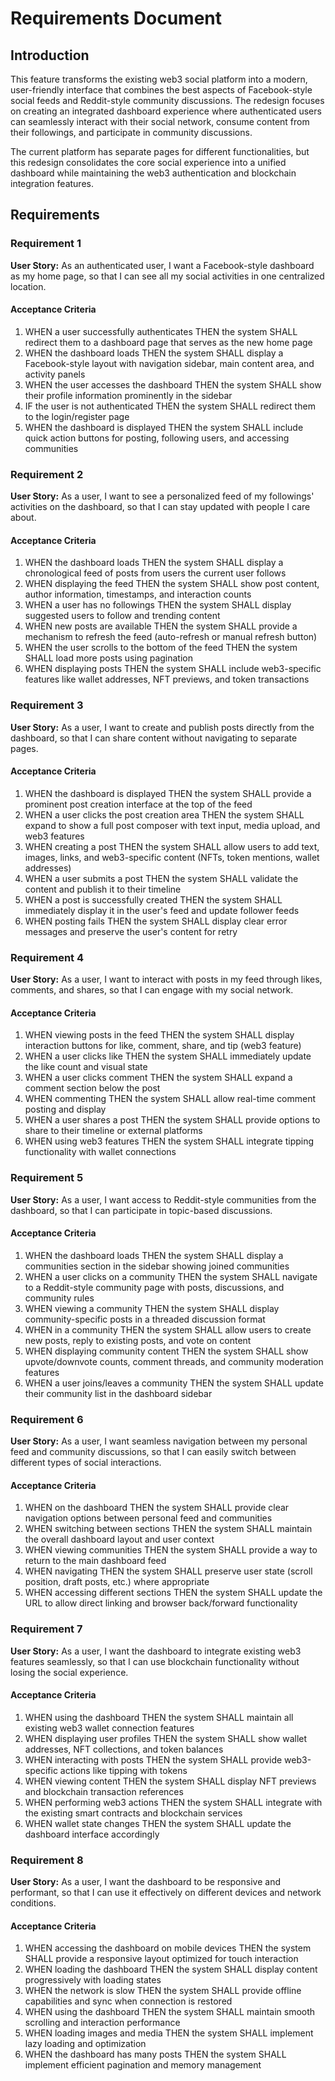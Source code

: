 # Requirements Document

## Introduction

This feature transforms the existing web3 social platform into a modern, user-friendly interface that combines the best aspects of Facebook-style social feeds and Reddit-style community discussions. The redesign focuses on creating an integrated dashboard experience where authenticated users can seamlessly interact with their social network, consume content from their followings, and participate in community discussions.

The current platform has separate pages for different functionalities, but this redesign consolidates the core social experience into a unified dashboard while maintaining the web3 authentication and blockchain integration features.

## Requirements

### Requirement 1

**User Story:** As an authenticated user, I want a Facebook-style dashboard as my home page, so that I can see all my social activities in one centralized location.

#### Acceptance Criteria

1. WHEN a user successfully authenticates THEN the system SHALL redirect them to a dashboard page that serves as the new home page
2. WHEN the dashboard loads THEN the system SHALL display a Facebook-style layout with navigation sidebar, main content area, and activity panels
3. WHEN the user accesses the dashboard THEN the system SHALL show their profile information prominently in the sidebar
4. IF the user is not authenticated THEN the system SHALL redirect them to the login/register page
5. WHEN the dashboard is displayed THEN the system SHALL include quick action buttons for posting, following users, and accessing communities

### Requirement 2

**User Story:** As a user, I want to see a personalized feed of my followings' activities on the dashboard, so that I can stay updated with people I care about.

#### Acceptance Criteria

1. WHEN the dashboard loads THEN the system SHALL display a chronological feed of posts from users the current user follows
2. WHEN displaying the feed THEN the system SHALL show post content, author information, timestamps, and interaction counts
3. WHEN a user has no followings THEN the system SHALL display suggested users to follow and trending content
4. WHEN new posts are available THEN the system SHALL provide a mechanism to refresh the feed (auto-refresh or manual refresh button)
5. WHEN the user scrolls to the bottom of the feed THEN the system SHALL load more posts using pagination
6. WHEN displaying posts THEN the system SHALL include web3-specific features like wallet addresses, NFT previews, and token transactions

### Requirement 3

**User Story:** As a user, I want to create and publish posts directly from the dashboard, so that I can share content without navigating to separate pages.

#### Acceptance Criteria

1. WHEN the dashboard is displayed THEN the system SHALL provide a prominent post creation interface at the top of the feed
2. WHEN a user clicks the post creation area THEN the system SHALL expand to show a full post composer with text input, media upload, and web3 features
3. WHEN creating a post THEN the system SHALL allow users to add text, images, links, and web3-specific content (NFTs, token mentions, wallet addresses)
4. WHEN a user submits a post THEN the system SHALL validate the content and publish it to their timeline
5. WHEN a post is successfully created THEN the system SHALL immediately display it in the user's feed and update follower feeds
6. WHEN posting fails THEN the system SHALL display clear error messages and preserve the user's content for retry

### Requirement 4

**User Story:** As a user, I want to interact with posts in my feed through likes, comments, and shares, so that I can engage with my social network.

#### Acceptance Criteria

1. WHEN viewing posts in the feed THEN the system SHALL display interaction buttons for like, comment, share, and tip (web3 feature)
2. WHEN a user clicks like THEN the system SHALL immediately update the like count and visual state
3. WHEN a user clicks comment THEN the system SHALL expand a comment section below the post
4. WHEN commenting THEN the system SHALL allow real-time comment posting and display
5. WHEN a user shares a post THEN the system SHALL provide options to share to their timeline or external platforms
6. WHEN using web3 features THEN the system SHALL integrate tipping functionality with wallet connections

### Requirement 5

**User Story:** As a user, I want access to Reddit-style communities from the dashboard, so that I can participate in topic-based discussions.

#### Acceptance Criteria

1. WHEN the dashboard loads THEN the system SHALL display a communities section in the sidebar showing joined communities
2. WHEN a user clicks on a community THEN the system SHALL navigate to a Reddit-style community page with posts, discussions, and community rules
3. WHEN viewing a community THEN the system SHALL display community-specific posts in a threaded discussion format
4. WHEN in a community THEN the system SHALL allow users to create new posts, reply to existing posts, and vote on content
5. WHEN displaying community content THEN the system SHALL show upvote/downvote counts, comment threads, and community moderation features
6. WHEN a user joins/leaves a community THEN the system SHALL update their community list in the dashboard sidebar

### Requirement 6

**User Story:** As a user, I want seamless navigation between my personal feed and community discussions, so that I can easily switch between different types of social interactions.

#### Acceptance Criteria

1. WHEN on the dashboard THEN the system SHALL provide clear navigation options between personal feed and communities
2. WHEN switching between sections THEN the system SHALL maintain the overall dashboard layout and user context
3. WHEN viewing communities THEN the system SHALL provide a way to return to the main dashboard feed
4. WHEN navigating THEN the system SHALL preserve user state (scroll position, draft posts, etc.) where appropriate
5. WHEN accessing different sections THEN the system SHALL update the URL to allow direct linking and browser back/forward functionality

### Requirement 7

**User Story:** As a user, I want the dashboard to integrate existing web3 features seamlessly, so that I can use blockchain functionality without losing the social experience.

#### Acceptance Criteria

1. WHEN using the dashboard THEN the system SHALL maintain all existing web3 wallet connection features
2. WHEN displaying user profiles THEN the system SHALL show wallet addresses, NFT collections, and token balances
3. WHEN interacting with posts THEN the system SHALL provide web3-specific actions like tipping with tokens
4. WHEN viewing content THEN the system SHALL display NFT previews and blockchain transaction references
5. WHEN performing web3 actions THEN the system SHALL integrate with the existing smart contracts and blockchain services
6. WHEN wallet state changes THEN the system SHALL update the dashboard interface accordingly

### Requirement 8

**User Story:** As a user, I want the dashboard to be responsive and performant, so that I can use it effectively on different devices and network conditions.

#### Acceptance Criteria

1. WHEN accessing the dashboard on mobile devices THEN the system SHALL provide a responsive layout optimized for touch interaction
2. WHEN loading the dashboard THEN the system SHALL display content progressively with loading states
3. WHEN the network is slow THEN the system SHALL provide offline capabilities and sync when connection is restored
4. WHEN using the dashboard THEN the system SHALL maintain smooth scrolling and interaction performance
5. WHEN loading images and media THEN the system SHALL implement lazy loading and optimization
6. WHEN the dashboard has many posts THEN the system SHALL implement efficient pagination and memory management